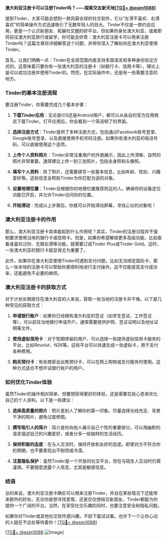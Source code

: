 **澳大利亚注册卡可以注册Tinder吗？——探索交友新天地[[TG💪+ @esim1088](https://t.me/s/esim1088)]**

提到Tinder，大家可能会想到一款风靡全球的社交软件，它以“左滑不喜欢、右滑喜欢”的简单操作方式迅速吸引了无数年轻人的目光。Tinder不仅是一款约会应用，更是一个认识新朋友、拓展社交圈的好平台。但如果你身处澳大利亚，或者即将前往澳大利亚旅行或留学，你可能会好奇：澳大利亚注册卡可以用来注册Tinder吗？这篇文章将详细解答这个问题，并带你深入了解如何在澳大利亚使用Tinder。

首先，让我们明确一点：Tinder在全球范围内是支持多国语言和多种身份验证方式的。这意味着只要你有一张澳大利亚的注册卡（如银行卡、信用卡等），理论上是可以成功注册并使用Tinder的。然而，在实际操作中，还是有一些需要注意的地方。

### Tinder的基本注册流程

要注册Tinder，你需要完成几个基本步骤：

1. **下载Tinder应用**：无论是iOS还是Android用户，都可以从各自的官方应用商店下载Tinder。打开应用后，你会看到一个简洁明了的界面。
   
2. **选择注册方式**：Tinder提供了多种注册方式，包括通过Facebook账号登录、Google账号登录，以及直接使用手机号码注册。如果你有澳大利亚的电话号码，可以直接使用这个选项。

3. **上传个人资料照片**：Tinder非常注重用户的外貌展示，因此上传清晰、自然的照片非常重要。通常建议上传一到三张照片，包括全身照和头像照。

4. **填写个人资料**：除了照片，还需要填写一些基本信息，比如年龄、性别、兴趣爱好等。这些信息会帮助Tinder为你匹配合适的对象。

5. **设置地理位置**：Tinder会根据你的地理位置推荐附近的人。确保你的设备定位功能已开启，并允许Tinder访问你的位置。

6. **开始滑动**：完成以上步骤后，你就可以开始滑动屏幕，寻找心仪的对象啦！

### 澳大利亚注册卡的作用

那么，澳大利亚注册卡具体能起到什么作用呢？其实，Tinder的注册过程并不强制要求使用当地的银行卡或信用卡。但是，如果你希望解锁更多高级功能，比如查看谁喜欢过你、无限右滑等功能，就需要订阅Tinder Plus或Tinder Gold。这时，一张澳大利亚的银行卡就显得尤为重要了。

此外，如果你在澳大利亚使用Tinder时遇到支付问题，比如无法绑定国际卡，那么一张本地的注册卡可以帮助你更顺利地进行支付操作。这不仅能提高支付成功率，还能避免不必要的麻烦。

### 澳大利亚注册卡的获取方式

对于计划长期居住在澳大利亚的人来说，获取一张当地的注册卡并不难。以下是几种常见的获取方式：

1. **申请银行账户**：如果你已经拥有澳大利亚的签证（如学生签证、工作签证等），可以前往当地银行申请开户。通常需要提供护照、签证证明以及地址证明等文件。

2. **使用虚拟信用卡**：对于短期停留的用户，可以选择一些提供虚拟信用卡服务的平台，比如Revolut、N26等。这些平台可以快速生成一张虚拟卡，用于支付各种费用。

3. **购买预付卡**：有些商家会出售预付卡，可以在网上购物或支付服务时使用。这种方式适合不想开设银行账户的用户。

### 如何优化Tinder体验

虽然Tinder的操作相对简单，但要想获得更好的体验，还是需要花些心思来优化自己的个人资料。以下是一些建议：

1. **选择高质量的照片**：照片是别人了解你的第一印象。尽量选择光线充足、背景干净的照片，避免过度修图。

2. **撰写吸引人的简介**：简介是你向他人展示自己个性的重要部分。可以用幽默的语言描述自己的兴趣爱好，或者分享一些独特的生活经历。

3. **保持积极的态度**：在与人交流时，保持开放和友好的态度。即使对方不符合你的预期，也不要表现出不耐烦或冷漠。

4. **注意隐私保护**：虽然Tinder是一个开放的社交平台，但在与陌生人互动时仍需谨慎。不要随意透露个人信息，尤其是敏感信息。

### 结语

总的来说，澳大利亚注册卡确实可以用来注册Tinder，并且在某些情况下还能带来额外的好处。无论你是想寻找爱情，还是仅仅想结交新朋友，Tinder都能为你提供一个广阔的平台。当然，在享受社交乐趣的同时，也要注意安全和隐私问题。

如果你对Tinder或其他社交软件感兴趣，不妨下载试试看。也许下一个让你心动的人就在不远处等待着你！[[TG💪+ @esim1088](https://t.me/s/esim1088)]

[[TG💪+ @esim1088](https://t.me/s/esim1088) ![Image](https://i.postimg.cc/4NQfJmqS/Snipaste-2025-05-13-00-14-12.png)]